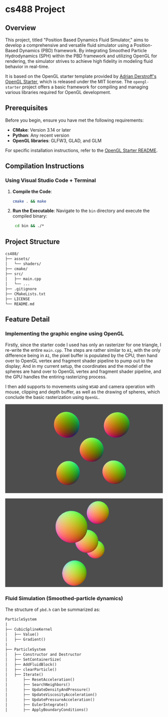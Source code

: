 # cs488 Project

## Overview

This project, titled "Position Based Dynamics Fluid Simulator," aims to develop a comprehensive and versatile fluid simulator using a Position-Based Dynamics (PBD) framework. By integrating Smoothed Particle Hydrodynamics (SPH) within the PBD framework and utilizing OpenGL for rendering, the simulator strives to achieve high fidelity in modeling fluid behavior in real-time. 

It is based on the OpenGL starter template provided by [Adrian Derstroff's OpenGL Starter](https://github.com/adrianderstroff/opengl-starter), which is released under the MIT license. The `opengl-starter` project offers a basic framework for compiling and managing various libraries required for OpenGL development.

## Prerequisites

Before you begin, ensure you have met the following requirements:
- **CMake**: Version 3.14 or later
- **Python**: Any recent version
- **OpenGL libraries**: GLFW3, GLAD, and GLM

For specific installation instructions, refer to the [OpenGL Starter README](https://github.com/adrianderstroff/opengl-starter).

## Compilation Instructions

### Using Visual Studio Code + Terminal

1.  **Compile the Code**:
    ```bash
    cmake . && make
    ```

2. **Run the Executable**:
   Navigate to the `bin` directory and execute the compiled binary:

   ```bash
    cd bin && ./*
    ```


## Project Structure

```plaintext
cs488/
├── assets/
│   └── shaders/
├── cmake/
├── src/
│   ├── main.cpp
│   └── ...
├── .gitignore
├── CMakeLists.txt
├── LICENSE
└── README.md
```

## Feature Detail

### Implementing the graphic engine using OpenGL
Firstly, since the starter code I used has only an rasterizer for one triangle, I re-write the entire `main.cpp`. The steps are rather similar to `A1`, with the only difference being in `A1`, the pixel buffer is populated by the CPU, then hand over to OpenGL vertex and fragment shader pipeline to pump out to the display; And in my current setup, the coordinates and the model of the spheres are hand over to OpenGL vertex and fragment shader pipeline, and the GPU handles the entiring rasterizing process.

I then add supports to movements using `WSAD` and camera operation with mouse, clipping and depth buffer, as well as the drawing of spheres, which conclude the basic rasterization using `OpenGL`.

![image](/screenshots/sc1.png)

![image](/screenshots/sc2.png)

### Fluid Simulation (Smoothed-particle dynamics)

The structure of `pbd.h` can be summarized as:

```
ParticleSystem
|
├── CubicSplineKernel
│   ├── Value()
│   ├── Gradient()
|
├── ParticleSystem
│   ├── Constructor and Destructor
│   ├── SetContainerSize(
│   ├── AddFluidBlock()
│   ├── clearParticle()
│   ├── Iterate()
│       ├── ResetAcceleration()
│       ├── SearchNeighbors()
│       ├── UpdateDensityAndPressure()
│       ├── UpdateViscosityAcceleration()
│       ├── UpdatePressureAcceleration()
│       ├── EulerIntegrate()
│       ├── ApplyBoundaryConditions()
```
